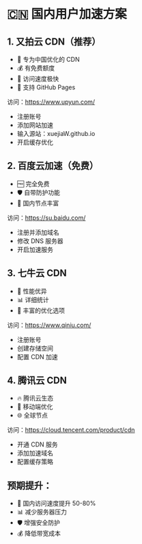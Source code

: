 # 🇨🇳 国内用户加速方案

## 1. 又拍云 CDN（推荐）
- 🌟 专为中国优化的 CDN
- 💰 有免费额度
- 🚀 访问速度极快
- 📱 支持 GitHub Pages

访问：https://www.upyun.com/
- 注册账号
- 添加网站加速
- 输入源站：xuejiaW.github.io
- 开启缓存优化

## 2. 百度云加速（免费）
- 🆓 完全免费
- 🛡️ 自带防护功能
- 🚀 国内节点丰富

访问：https://su.baidu.com/
- 注册并添加域名
- 修改 DNS 服务器
- 开启加速服务

## 3. 七牛云 CDN
- 💎 性能优异
- 📊 详细统计
- 🔧 丰富的优化选项

访问：https://www.qiniu.com/
- 注册账号
- 创建存储空间
- 配置 CDN 加速

## 4. 腾讯云 CDN
- 🔥 腾讯云生态
- 📱 移动端优化
- 🌐 全球节点

访问：https://cloud.tencent.com/product/cdn
- 开通 CDN 服务
- 添加加速域名
- 配置缓存策略

## 预期提升：
- 🚀 国内访问速度提升 50-80%
- 📊 减少服务器压力
- 🛡️ 增强安全防护
- 💰 降低带宽成本
